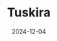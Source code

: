 ---  
layout: startup_page  
title: "Tuskira"  
id: "tuskira.ai"  
permalink: "/tuskiratuskira.ai12042024/"  
website: "https://www.tuskira.ai/"  
funding_round: ""  
funding_amount: "$28.5M"  
investors: "Intel Capital, SYN Ventures, Sorenson Capital, Rain Capital, Wipro Ventures"  
about: "Tuskira provides an AI-powered unified threat defense platform that uses a security mesh to unify and optimize over 150 security tools. This holistic approach strengthens real-time defenses against cyberattacks by preempting threats, reducing exposure, and accelerating remediation. The platform offers actionable insights to improve security ROI and efficiency."  
markets: "Cybersecurity, AI, Network Security, Computer, Technical Support"  
hq: "Danville, California, United States"  
founded_year: "2024"  
linkedin: "https://www.linkedin.com/company/tuskira"  
twitter: ""  
instagram: ""  
facebook: ""  
crunchbase: "https://www.crunchbase.com/organization/tuskira"  
pitchbook: "https://pitchbook.com/profiles/company/719111-62"  

date_display: "04-Dec-2024"  
date: "2024-12-04"

# SEO Optimization  
meta_title: "Tuskira -  Funding ($28.5M)"  
meta_description: "Tuskira, Tuskira provides an AI-powered unified threat defense platform that uses a security mesh to unify and optimize over 150 security tools. This holistic ..."  
meta_keywords: "Tuskira, Cybersecurity, AI, Network Security, Computer, Technical Support,  funding"  
canonical_url: "https://startup.projectstartups.com/tuskiratuskira.ai12042024/"  
---